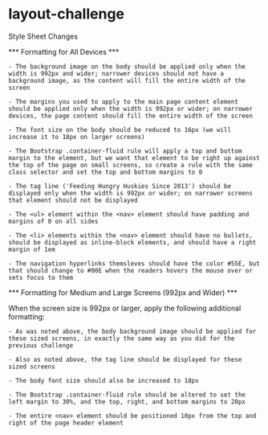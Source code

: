layout-challenge
================

Style Sheet Changes 

*** Formatting for All Devices ***

	- The background image on the body should be applied only when the width is 992px and wider; narrower devices should not have a background image, as the content will fill the entire width of the screen

	- The margins you used to apply to the main page content element should be applied only when the width is 992px or wider; on narrower devices, the page content should fill the entire width of the screen

	- The font size on the body should be reduced to 16px (we will increase it to 18px on larger screens)

	- The Bootstrap .container-fluid rule will apply a top and bottom margin to the element, but we want that element to be right up against the top of the page on small screens, so create a rule with the same class selector and set the top and bottom margins to 0

	- The tag line ('Feeding Hungry Huskies Since 2013') should be displayed only when the width is 992px or wider; on narrower screens that element should not be displayed

	- The <ul> element within the <nav> element should have padding and margins of 0 on all sides

	- The <li> elements within the <nav> element should have no bullets, should be displayed as inline-block elements, and should have a right margin of 1em

	- The navigation hyperlinks themsleves should have the color #55E, but that should change to #00E when the readers hovers the mouse over or sets focus to them

*** Formatting for Medium and Large Screens (992px and Wider) ***

When the screen size is 992px or larger, apply the following additional formatting:

	- As was noted above, the body background image should be applied for these sized screens, in exactly the same way as you did for the previous challenge

	- Also as noted above, the tag line should be displayed for these sized screens

	- The body font size should also be increased to 18px

	- The Bootstrap .container-fluid rule should be altered to set the left margin to 30%, and the top, right, and bottom margins to 20px

	- The entire <nav> element should be positioned 10px from the top and right of the page header element